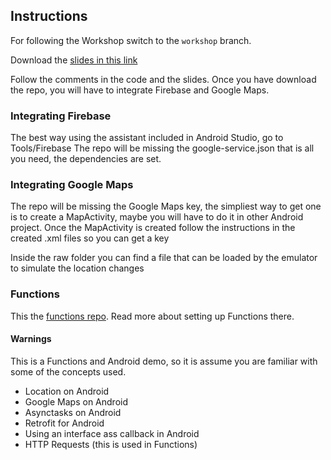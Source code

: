 ## Instructions

For following the Workshop switch to the `workshop` branch.

Download the [slides in this link](https://www.dropbox.com/s/pcpmcubj65j2prr/Pokemon%20Go.pdf?dl=0)

Follow the comments in the code and the slides.
Once you have download the repo, you will have to integrate Firebase and Google Maps.

### Integrating Firebase
The best way using the assistant included in Android Studio, go to Tools/Firebase
The repo will be missing the google-service.json that is all you need, the dependencies are set.

### Integrating Google Maps
The repo will be missing the Google Maps key, the simpliest way to get one is to create a MapActivity, maybe you will have to do it in other Android project.
Once the MapActivity is created follow the instructions in the created .xml files so you can get a key

Inside the raw folder you can find a file that can be loaded by the emulator to simulate the location changes

### Functions
This the [functions repo](https://github.com/cutiko/pokemongo-firebase). Read more about setting up Functions there.

#### Warnings
This is a Functions and Android demo, so it is assume you are familiar with some of the concepts used.

 - Location on Android
 - Google Maps on Android
 - Asynctasks on Android
 - Retrofit for Android
 - Using an interface ass callback in Android
 - HTTP Requests (this is used in Functions)
